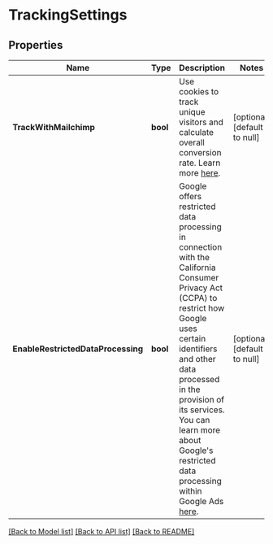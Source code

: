 # TrackingSettings

## Properties
Name | Type | Description | Notes
------------ | ------------- | ------------- | -------------
**TrackWithMailchimp** | **bool** | Use cookies to track unique visitors and calculate overall conversion rate. Learn more [here](https://mailchimp.com/help/use-track-mailchimp/). | [optional] [default to null]
**EnableRestrictedDataProcessing** | **bool** | Google offers restricted data processing in connection with the California Consumer Privacy Act (CCPA) to restrict how Google uses certain identifiers and other data processed in the provision of its services. You can learn more about Google&#39;s restricted data processing within Google Ads [here](https://privacy.google.com/businesses/rdp/). | [optional] [default to null]

[[Back to Model list]](../README.md#documentation-for-models) [[Back to API list]](../README.md#documentation-for-api-endpoints) [[Back to README]](../README.md)


